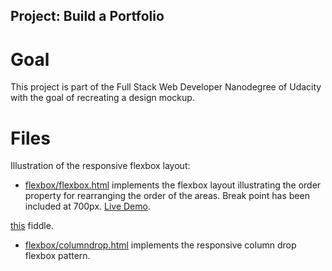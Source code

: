 ## Project: Build a Portfolio
# Goal
This project is part of the Full Stack Web Developer Nanodegree of Udacity with the goal
of recreating a design mockup.

# Files
Illustration of the responsive flexbox layout:
* [flexbox/flexbox.html](./flexbox.html) implements the flexbox layout illustrating the order property for rearranging the order of the areas. Break point has been included
at 700px. [Live Demo](http://htmlpreview.github.io/?https://github.com/riasc/build-a-portfolio/blob/master/flexbox/flexbox.html).

[this](https://jsfiddle.net/riasc/2r01braa/12/) fiddle.
* [flexbox/columndrop.html](./patterns/columndrop.html) implements the responsive
column drop flexbox pattern.